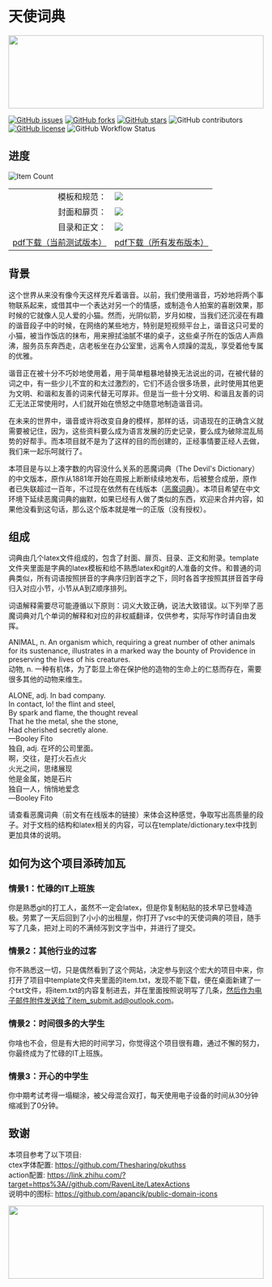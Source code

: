 # 天使词典
  
<img src="https://user-images.githubusercontent.com/62366663/180018193-2b2680cf-5012-4b2d-842e-488c33d8c833.svg" width="100%" height="144">
  
  
<a href="https://github.com/croteco/The-Angel-s-Dictionary/issues"><img alt="GitHub issues" src="https://img.shields.io/github/issues/croteco/The-Angel-s-Dictionary?style=for-the-badge"></a>
<a href="https://github.com/croteco/The-Angel-s-Dictionary/network"><img alt="GitHub forks" src="https://img.shields.io/github/forks/croteco/The-Angel-s-Dictionary?style=for-the-badge"></a>
<a href="https://github.com/croteco/The-Angel-s-Dictionary/stargazers"><img alt="GitHub stars" src="https://img.shields.io/github/stars/croteco/The-Angel-s-Dictionary?style=for-the-badge"></a>
<img alt="GitHub contributors" src="https://img.shields.io/github/contributors/croteco/The-Angel-s-Dictionary?style=for-the-badge">
<a href="https://github.com/croteco/The-Angel-s-Dictionary/blob/master/LICENSE.md"><img alt="GitHub license" src="https://img.shields.io/badge/license-CC--BY--NC--SA%204.0-brightgreen?logo=creativecommons&style=for-the-badge"></a>
<img alt="GitHub Workflow Status" src="https://img.shields.io/github/workflow/status/croteco/The-Angel-s-Dictionary/Build%20&%20Release?logo=github&style=for-the-badge">
## 进度
<img alt="Item Count" src="https://img.shields.io/badge/dynamic/xml?color=blue&style=for-the-badge&label=%E5%BD%93%E5%89%8D%E8%AF%8D%E6%9D%A1%E6%95%B0%E9%87%8F&prefix=%E5%85%B1%20&query=%2A&suffix=%20%E6%9D%A1&url=https%3A%2F%2Fraw.githubusercontent.com%2Fcroteco%2FThe-Angel-s-Dictionary%2Fgh_actions_builds%2Fentry_count.xml">
<table align="center">
  <tr>
    <td align="right">模板和规范：</td>
    <td><img src="https://img.shields.io/badge/-50%25-yellow?style=for-the-badge"></td>
  </tr>
   <tr>
    <td align="right">封面和扉页：</td>
    <td><img src="https://img.shields.io/badge/-1%25-lightgrey?style=for-the-badge"></td>
  </tr>
   <tr>
    <td align="right">目录和正文：</td>
    <td><img src="https://img.shields.io/badge/-1%25-lightgrey?style=for-the-badge"></td>
  </tr>
  <tr>
    <td><a title="Test Build" href="https://github.com/croteco/The-Angel-s-Dictionary/blob/gh_actions_builds/dictionary.pdf ">pdf下载（当前测试版本）</a></td>
    <td><a title="Releases" href="https://github.com/croteco/The-Angel-s-Dictionary/releases">pdf下载（所有发布版本）</a></td>
  </tr>
</table>

## 背景

这个世界从来没有像今天这样充斥着谐音。以前，我们使用谐音，巧妙地将两个事物联系起来，或借其中一个表达对另一个的情感，或制造令人拍案的喜剧效果，那时候的它就像人见人爱的小猫。然而，光阴似箭，岁月如梭，当我们还沉浸在有趣的谐音段子中的时候，在网络的某些地方，特别是短视频平台上，谐音这只可爱的小猫，被当作饭店的抹布，用来擦拭油腻不堪的桌子，这些桌子所在的饭店人声鼎沸，服务员东奔西走，店老板坐在办公室里，远离令人烦躁的混乱，享受着他专属的优雅。

谐音正在被十分不巧妙地使用着，用于简单粗暴地替换无法说出的词，在被代替的词之中，有一些少儿不宜的和太过激烈的，它们不适合很多场景，此时使用其他更为文明、和谐和友善的词来代替无可厚非。但是当一些十分文明、和谐且友善的词汇无法正常使用时，人们就开始在愤怒之中随意地制造谐音词。

在未来的世界中，谐音或许将改变自身的模样，那样的话，词语现在的正确含义就需要被记住，因为，这些资料要么成为语言发展的历史记录，要么成为破除混乱局势的好帮手。而本项目就不是为了这样的目的而创建的，正经事情要正经人去做，我们来一起乐呵就行了。

本项目是与以上凑字数的内容没什么关系的恶魔词典（The Devil's Dictionary）的中文版本，原作从1881年开始在周报上断断续续地发布，后被整合成册，原作者已失联超过一百年，不过现在依然有在线版本（[恶魔词典](http://www.thedevilsdictionary.com/ "The Devil's Dictionary")）。本项目希望在中文环境下延续恶魔词典的幽默，如果已经有人做了类似的东西，欢迎来合并内容，如果他没看到这句话，那么这个版本就是唯一的正版（没有授权）。


## 组成

词典由几个latex文件组成的，包含了封面、扉页、目录、正文和附录。template文件夹里面是字典的latex模板和给不熟悉latex和git的人准备的文件。和普通的词典类似，所有词语按照拼音的字典序归到首字之下，同时各首字按照其拼音首字母归入对应小节，小节从A到Z顺序排列。

词语解释需要尽可能遵循以下原则：词义大致正确，说法大致错误。以下列举了恶魔词典对几个单词的解释和对应的非权威翻译，仅供参考，实际写作时请自由发挥。

ANIMAL, n. An organism which, requiring a great number of other animals for its sustenance, illustrates in a marked way the bounty of Providence in preserving the lives of his creatures.  
动物, n. 一种有机体，为了彰显上帝在保护他的造物的生命上的仁慈而存在，需要很多其他的动物来维生。

ALONE, adj. In bad company.  
In contact, lo! the flint and steel,  
By spark and flame, the thought reveal  
That he the metal, she the stone,  
Had cherished secretly alone.  
—Booley Fito  
独自, adj. 在坏的公司里面。  
啊，交往，是打火石点火  
火光之间，思绪展现  
他是金属，她是石片  
独自一人，悄悄地爱念  
—Booley Fito 

请查看恶魔词典（前文有在线版本的链接）来体会这种感觉，争取写出高质量的段子。对于文档的结构和latex相关的内容，可以在template/dictionary.tex中找到更加具体的说明。

## 如何为这个项目添砖加瓦

### 情景1：忙碌的IT上班族

你是熟悉git的打工人，虽然不一定会latex，但是你复制粘贴的技术早已登峰造极。劳累了一天后回到了小小的出租屋，你打开了vsc中的天使词典的项目，随手写了几条，把对上司的不满倾泻到文字当中，并进行了提交。

### 情景2：其他行业的过客

你不熟悉这一切，只是偶然看到了这个网站，决定参与到这个宏大的项目中来，你打开了项目中template文件夹里面的item.txt，发现不能下载，便在桌面新建了一个txt文件，将item.txt的内容复制进去，并在里面按照说明写了几条，然后作为电子邮件附件发送给了item_submit.ad@outlook.com。

### 情景2：时间很多的大学生

你啥也不会，但是有大把的时间学习，你觉得这个项目很有趣，通过不懈的努力，你最终成为了忙碌的IT上班族。

### 情景3：开心的中学生

你中期考试考得一塌糊涂，被父母混合双打，每天使用电子设备的时间从30分钟缩减到了0分钟。


## 致谢

本项目参考了以下项目:  
ctex字体配置: https://github.com/Thesharing/pkuthss  
action配置: https://link.zhihu.com/?target=https%3A//github.com/RavenLite/LatexActions  
说明中的图标: https://github.com/apancik/public-domain-icons
  
  
<img src="https://user-images.githubusercontent.com/62366663/180018475-b291f65c-682c-4f23-98f3-80043c34a226.svg" width="100%" height="144">
  
  
